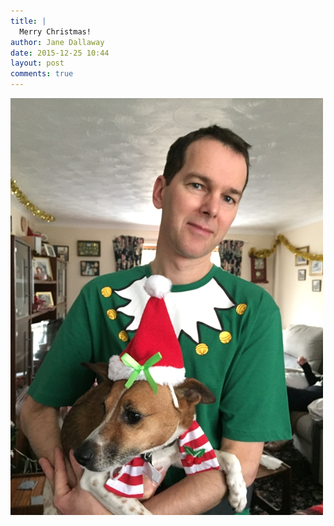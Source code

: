 ```yaml
---
title: |
  Merry Christmas!
author: Jane Dallaway
date: 2015-12-25 10:44
layout: post
comments: true
---
```


<div><a href="/media/tp_IMG_5193.JPG"><img src="/media/tp_thumb_IMG_5193.JPG" width="500" height="667"/></a></div>



  

      